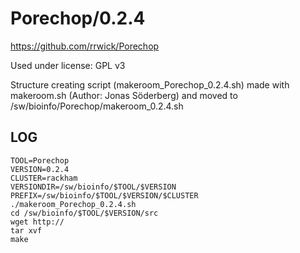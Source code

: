 Porechop/0.2.4
========================

<https://github.com/rrwick/Porechop>

Used under license:
GPL v3

Structure creating script (makeroom_Porechop_0.2.4.sh) made with makeroom.sh (Author: Jonas Söderberg) and moved to /sw/bioinfo/Porechop/makeroom_0.2.4.sh

LOG
---

    TOOL=Porechop
    VERSION=0.2.4
    CLUSTER=rackham
    VERSIONDIR=/sw/bioinfo/$TOOL/$VERSION
    PREFIX=/sw/bioinfo/$TOOL/$VERSION/$CLUSTER
    ./makeroom_Porechop_0.2.4.sh
    cd /sw/bioinfo/$TOOL/$VERSION/src
    wget http://
    tar xvf 
    make

